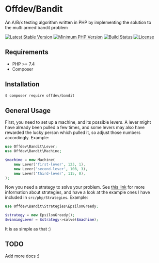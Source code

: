 # Offdev/Bandit
An A/B/x testing algorithm written in PHP by implementing the solution to the multi armed bandit problem

[![Latest Stable Version](https://img.shields.io/packagist/vpre/offdev/bandit.svg?style=flat-square)](https://packagist.org/packages/offdev/bandit)
[![Minimum PHP Version](https://img.shields.io/badge/php-%3E%3D%207.0-8892BF.svg?style=flat-square)](https://php.net/)
[![Build Status](https://img.shields.io/travis/offdev/bandit/master.svg?style=flat-square)](https://travis-ci.org/offdev/bandit)
[![License](https://img.shields.io/github/license/offdev/bandit.svg)](https://www.apache.org/licenses/LICENSE-2.0)

## Requirements
* PHP >= 7.4
* Composer

## Installation
```bash
$ composer require offdev/bandit
```

## General Usage
First, you need to set up a machine, and its possible levers. A lever might have already been pulled a few times, and some levers may also have rewarded the lucky person which pulled it, so adjust those numbers accordingly. Example:
```php
use Offdev\Bandit\Lever;
use Offdev\Bandit\Machine;

$machine = new Machine(
    new Lever('first-lever', 123, 1),
    new Lever('second-lever', 108, 3),
    new Lever('third-lever', 115, 0),
);
```

Now you need a strategy to solve your problem. See [this link](https://en.wikipedia.org/wiki/Multi-armed_bandit#Bandit_strategies) for more information about strategies, and have a look at the example ones I have included in `src/php/Strategies`. Example:
```php
use Offdev\Bandit\Strategies\EpsilonGreedy;

$strategy = new EpsilonGreedy();
$winningLever = $strategy->solve($machine);
```

It is as simple as that :)

## TODO
Add more docs :)